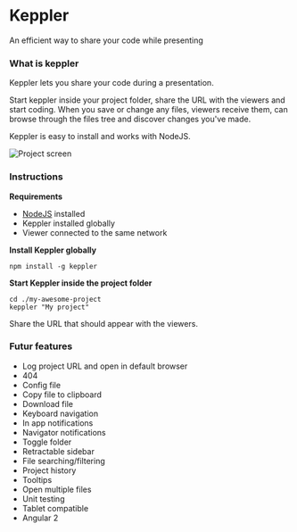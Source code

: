 # Keppler

An efficient way to share your code while presenting

### What is keppler

Keppler lets you share your code during a presentation.

Start keppler inside your project folder, share the URL with the viewers and start coding. When you save or change any files, viewers receive them, can browse through the files tree and discover changes you've made.

Keppler is easy to install and works with NodeJS.

![Project screen](https://github.com/brunosimon/keppler/raw/master/resources/screenshots/screen-project-1.png)

### Instructions

**Requirements**
* [NodeJS](https://nodejs.org/en/) installed
* Keppler installed globally
* Viewer connected to the same network

**Install Keppler globally**

```
npm install -g keppler
```

**Start Keppler inside the project folder**

```
cd ./my-awesome-project
keppler "My project"
```

Share the URL that should appear with the viewers.

### Futur features

- Log project URL and open in default browser
- 404
- Config file
- Copy file to clipboard
- Download file
- Keyboard navigation
- In app notifications
- Navigator notifications
- Toggle folder
- Retractable sidebar
- File searching/filtering
- Project history
- Tooltips
- Open multiple files
- Unit testing
- Tablet compatible
- Angular 2
